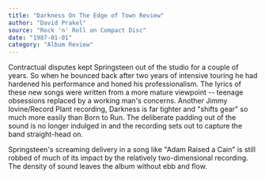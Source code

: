 ```yaml
---
title: "Darkness On The Edge of Town Review"
author: "David Prakel"
source: "Rock 'n' Roll on Compact Disc"
date: "1987-01-01"
category: "Album Review"
---
```


Contractual disputes kept Springsteen out of the studio for a couple of years. So when he bounced back after two years of intensive touring he had hardened his performance and honed his professionalism. The lyrics of these new songs were written from a more mature viewpoint -- teenage obsessions replaced by a working man's concerns. Another Jimmy Iovine/Record Plant recording, Darkness is far tighter and "shifts gear" so much more easily than Born to Run. The deliberate padding out of the sound is no longer indulged in and the recording sets out to capture the band straight-head on.

Springsteen's screaming delivery in a song like "Adam Raised a Cain" is still robbed of much of its impact by the relatively two-dimensional recording. The density of sound leaves the album without ebb and flow.
